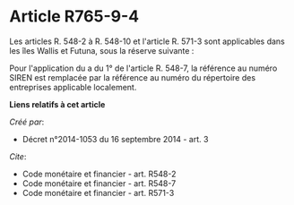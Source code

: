 # Article R765-9-4

Les articles R. 548-2 à R. 548-10 et l'article R. 571-3 sont applicables dans les îles Wallis et Futuna, sous la réserve
suivante :

Pour l'application du a du 1° de l'article R. 548-7, la référence au numéro SIREN est remplacée par la référence au numéro du
répertoire des entreprises applicable localement.

**Liens relatifs à cet article**

_Créé par_:

  - Décret n°2014-1053 du 16 septembre 2014 - art. 3

_Cite_:

  - Code monétaire et financier - art. R548-2
  - Code monétaire et financier - art. R548-7
  - Code monétaire et financier - art. R571-3
